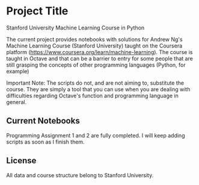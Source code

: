 # Project Title

Stanford University Machine Learning Course in Python

The current project provides notebooks with solutions for Andrew Ng's Machine Learning Course (Stanford University) taught on the Coursera platform (https://www.coursera.org/learn/machine-learning).
The course is taught in Octave and that can be a barrier to entry for some people that are still grasping the concepts of other programming languages (Python, for example)

Important Note: The scripts do not, and are not aiming to, substitute the course. They are simply a tool that you can use when you are dealing with difficulties regarding Octave's function and programming language in general.

## Current Notebooks

Programming Assignment 1 and 2 are fully completed.
I will keep adding scripts as soon as I finish them.

## License
All data and course structure belong to Stanford University. 
